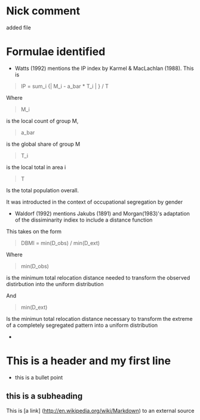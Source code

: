 # Nick comment
added file

# Formulae identified
- Watts (1992) mentions the IP index by Karmel & MacLachlan (1988). This is

> IP = sum_i {| M_i - a_bar * T_i | } / T

Where 
> M_i 

is the local count of group M, 
> a_bar 

is the global share of group M

> T_i

is the local total in area i

> T

Is the total population overall. 

It was introducted in the context of occupational segregation by gender

- Waldorf (1992) mentions Jakubs (1891) and Morgan(1983)'s adaptation of the dissiminarity indiex to include a distance function

This takes on the form
> DBMI = min(D_obs) / min(D_ext)

Where 
> min(D_obs) 

is the minimum total relocation distance needed to transform the observed distirbution into the uniform distribution

And 
> min(D_ext)

Is the minimun total relocation distance necessary to transform the extreme of a completely segregated pattern into a uniform distribution



- 


# This is a header and my first line
- this is a bullet point

## this is a subheading

This is [a link] (http://en.wikipedia.org/wiki/Markdown) to an external source
